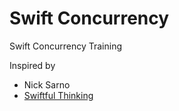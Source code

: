 # Swift Concurrency

Swift Concurrency Training

Inspired by

* Nick Sarno
* [Swiftful Thinking](https://www.youtube.com/@SwiftfulThinking)
